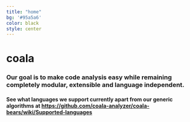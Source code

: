 ```yaml
---
title: "home"
bg: '#95a5a6'
color: black
style: center
---
```


# coala

<script type="text/javascript" src="https://asciinema.org/a/42945.js" id="asciicast-42945" async data-speed="2" data-loop="1" data-autoplay="1"></script>

### Our goal is to make code analysis easy while remaining completely modular, extensible and language independent.

#### See what languages we support currently apart from our generic algorithms at <https://github.com/coala-analyzer/coala-bears/wiki/Supported-languages>
